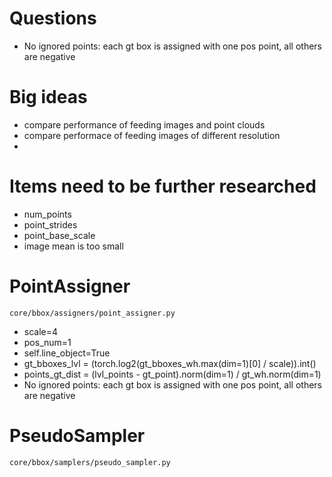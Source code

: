 # Questions
* No ignored points: each gt box is assigned with one pos point, all others are negative

# Big ideas
* compare performance of feeding images and point clouds
* compare performace of feeding images of different resolution
*
# Items need to be further researched
- num_points
- point_strides
- point_base_scale
- image mean is too small    

# PointAssigner
```
core/bbox/assigners/point_assigner.py
```
- scale=4
- pos_num=1
- self.line_object=True
- gt_bboxes_lvl = (torch.log2(gt_bboxes_wh.max(dim=1)[0] / scale)).int()    
- points_gt_dist = (lvl_points - gt_point).norm(dim=1) / gt_wh.norm(dim=1)  
- No ignored points: each gt box is assigned with one pos point, all others are negative

#  PseudoSampler
```
core/bbox/samplers/pseudo_sampler.py    
```

